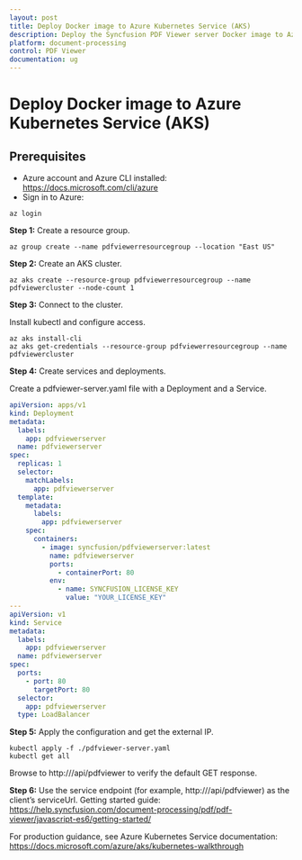 ```yaml
---
layout: post
title: Deploy Docker image to Azure Kubernetes Service (AKS)
description: Deploy the Syncfusion PDF Viewer server Docker image to Azure Kubernetes Service (AKS), expose it with a LoadBalancer, and connect it to a TypeScript (JavaScript ES6) client.
platform: document-processing
control: PDF Viewer
documentation: ug
---
```


# Deploy Docker image to Azure Kubernetes Service (AKS)

## Prerequisites

- Azure account and Azure CLI installed: https://docs.microsoft.com/cli/azure
- Sign in to Azure:

```console
az login
```

**Step 1:** Create a resource group.

```console
az group create --name pdfviewerresourcegroup --location "East US"
```

**Step 2:** Create an AKS cluster.

```console
az aks create --resource-group pdfviewerresourcegroup --name pdfviewercluster --node-count 1
```

**Step 3:** Connect to the cluster.

Install kubectl and configure access.

```console
az aks install-cli
az aks get-credentials --resource-group pdfviewerresourcegroup --name pdfviewercluster
```

**Step 4:** Create services and deployments.

Create a pdfviewer-server.yaml file with a Deployment and a Service.

```yaml
apiVersion: apps/v1
kind: Deployment
metadata:
  labels:
    app: pdfviewerserver
  name: pdfviewerserver
spec:
  replicas: 1
  selector:
    matchLabels:
      app: pdfviewerserver
  template:
    metadata:
      labels:
        app: pdfviewerserver
    spec:
      containers:
        - image: syncfusion/pdfviewerserver:latest
          name: pdfviewerserver
          ports:
            - containerPort: 80
          env:
            - name: SYNCFUSION_LICENSE_KEY
              value: "YOUR_LICENSE_KEY"
---
apiVersion: v1
kind: Service
metadata:
  labels:
    app: pdfviewerserver
  name: pdfviewerserver
spec:
  ports:
    - port: 80
      targetPort: 80
  selector:
    app: pdfviewerserver
  type: LoadBalancer
```

**Step 5:** Apply the configuration and get the external IP.

```console
kubectl apply -f ./pdfviewer-server.yaml
kubectl get all
```

Browse to http://<external-ip>/api/pdfviewer to verify the default GET response.

**Step 6:** Use the service endpoint (for example, http://<external-ip>/api/pdfviewer) as the client’s serviceUrl. Getting started guide: https://help.syncfusion.com/document-processing/pdf/pdf-viewer/javascript-es6/getting-started/

For production guidance, see Azure Kubernetes Service documentation: https://docs.microsoft.com/azure/aks/kubernetes-walkthrough
